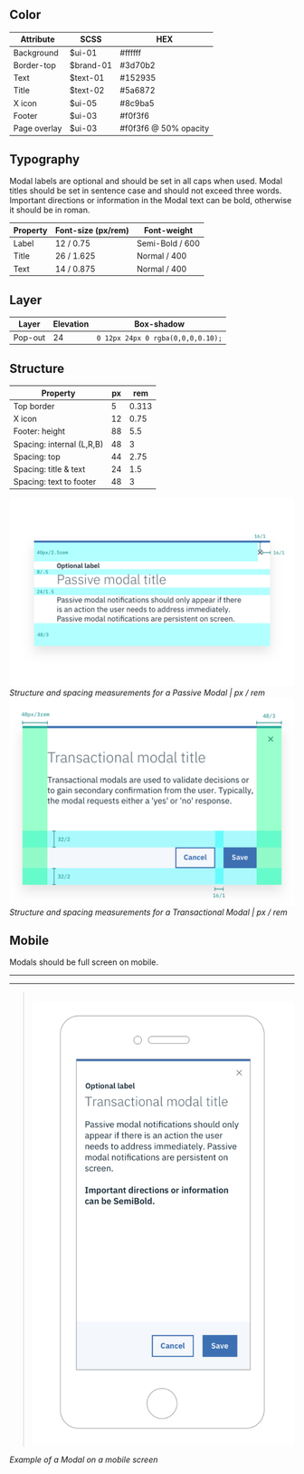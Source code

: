 ## Color

| Attribute      | SCSS     | HEX       |
|------------|--------- |-----------|
| Background | $ui-01   | #ffffff   |
| Border-top | $brand-01| #3d70b2   |
| Text       | $text-01 | #152935   |
| Title      | $text-02 | #5a6872   |
| X icon     | $ui-05   | #8c9ba5   |
| Footer     | $ui-03   | #f0f3f6   |
| Page overlay  | $ui-03  | #f0f3f6 @ 50% opacity  |

## Typography

Modal labels are optional and should be set in all caps when used. Modal titles should be set in sentence case and should not exceed three words. Important directions or information in the Modal text can be bold, otherwise it should be in roman.

| Property | Font-size (px/rem)     | Font-weight |
|----------|-----------------|--------------|
| Label    | 12 / 0.75  | Semi-Bold / 600   |
| Title    | 26 / 1.625 | Normal / 400 |
| Text     | 14 / 0.875 | Normal / 400 |

## Layer

| Layer      | Elevation     | Box-shadow      |
|------------|----------|----------|
| Pop-out    | 24       | `0 12px 24px 0 rgba(0,0,0,0.10);`  |

## Structure

| Property                  | px | rem     |
|---------------------------|----|---------|
| Top border                | 5  | 0.313    |
| X icon                    | 12 | 0.75   |
| Footer: height            | 88 | 5.5    |
| Spacing: internal (L,R,B) | 48 | 3       |
| Spacing: top              | 44 | 2.75    |
| Spacing: title & text     | 24 | 1.5     |
| Spacing: text to footer   | 48 | 3       |

![Structure and spacing measurements for Passive Modal](images/modal-style-1.png)
_Structure and spacing measurements for a Passive Modal | px / rem_
![Structure and spacing measurements for Transactional Modal elements](images/modal-style-2.png)
_Structure and spacing measurements for a Transactional Modal | px / rem_

## Mobile

Modals should be full screen on mobile.

---
***
> 
![Modal on mobile](images/modal-style-3.png)

_Example of a Modal on a mobile screen_
